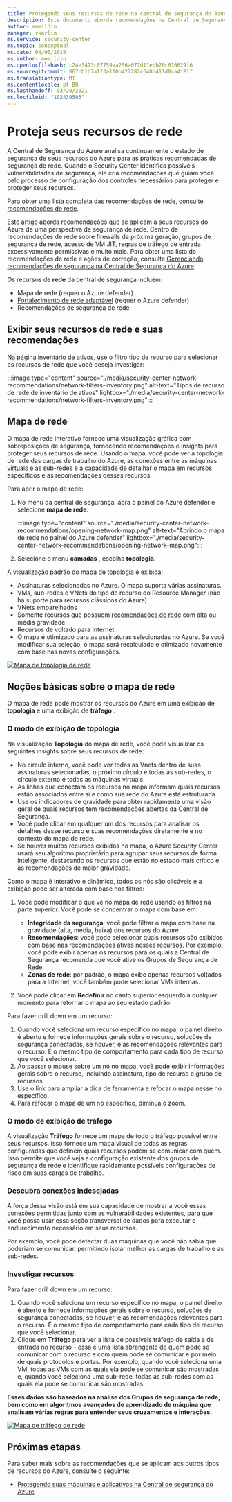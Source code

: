 ```yaml
---
title: Protegendo seus recursos de rede na central de segurança do Azure
description: Este documento aborda recomendações na Central de Segurança do Azure que ajudam a proteger os recursos de rede do Azure e a ficar em conformidade com as políticas de segurança.
author: memildin
manager: rkarlin
ms.service: security-center
ms.topic: conceptual
ms.date: 04/05/2019
ms.author: memildin
ms.openlocfilehash: c24e3473c07759aa256a077d11edb20c616629f6
ms.sourcegitcommit: 867cb1b7a1f3a1f0b427282c648d411d0ca4f81f
ms.translationtype: MT
ms.contentlocale: pt-BR
ms.lasthandoff: 03/20/2021
ms.locfileid: "102439503"
---
```

# <a name="protect-your-network-resources"></a>Proteja seus recursos de rede
A Central de Segurança do Azure analisa continuamente o estado de segurança de seus recursos do Azure para as práticas recomendadas de segurança de rede. Quando o Security Center identifica possíveis vulnerabilidades de segurança, ele cria recomendações que guiam você pelo processo de configuração dos controles necessários para proteger e proteger seus recursos.

Para obter uma lista completa das recomendações de rede, consulte [recomendações de rede](recommendations-reference.md#recs-networking).

Este artigo aborda recomendações que se aplicam a seus recursos do Azure de uma perspectiva de segurança de rede. Centro de recomendações de rede sobre firewalls da próxima geração, grupos de segurança de rede, acesso de VM JIT, regras de tráfego de entrada excessivamente permissivas e muito mais. Para obter uma lista de recomendações de rede e ações de correção, consulte [Gerenciando recomendações de segurança na Central de Segurança do Azure](security-center-recommendations.md).

Os recursos de **rede** da central de segurança incluem: 

- Mapa de rede (requer o Azure defender)
- [Fortalecimento de rede adaptável](security-center-adaptive-network-hardening.md) (requer o Azure defender)
- Recomendações de segurança de rede
 
## <a name="view-your-networking-resources-and-their-recommendations"></a>Exibir seus recursos de rede e suas recomendações

Na [página inventário de ativos](asset-inventory.md), use o filtro tipo de recurso para selecionar os recursos de rede que você deseja investigar:

:::image type="content" source="./media/security-center-network-recommendations/network-filters-inventory.png" alt-text="Tipos de recurso de rede de inventário de ativos" lightbox="./media/security-center-network-recommendations/network-filters-inventory.png":::


## <a name="network-map"></a>Mapa de rede

O mapa de rede interativo fornece uma visualização gráfica com sobreposições de segurança, fornecendo recomendações e insights para proteger seus recursos de rede. Usando o mapa, você pode ver a topologia de rede das cargas de trabalho do Azure, as conexões entre as máquinas virtuais e as sub-redes e a capacidade de detalhar o mapa em recursos específicos e as recomendações desses recursos.

Para abrir o mapa de rede:

1. No menu da central de segurança, abra o painel do Azure defender e selecione **mapa de rede**.

    :::image type="content" source="./media/security-center-network-recommendations/opening-network-map.png" alt-text="Abrindo o mapa de rede no painel do Azure defender" lightbox="./media/security-center-network-recommendations/opening-network-map.png":::

1. Selecione o menu **camadas** , escolha **topologia**.
 
A visualização padrão do mapa de topologia é exibida:

- Assinaturas selecionadas no Azure. O mapa suporta várias assinaturas.
- VMs, sub-redes e VNets do tipo de recurso do Resource Manager (não há suporte para recursos clássicos do Azure)
- VNets emparelhados
- Somente recursos que possuem [recomendações de rede](security-center-recommendations.md) com alta ou média gravidade  
- Recursos de voltado para Internet
- O mapa é otimizado para as assinaturas selecionadas no Azure. Se você modificar sua seleção, o mapa será recalculado e otimizado novamente com base nas novas configurações.  

[![Mapa de topologia de rede](./media/security-center-network-recommendations/network-map-info.png)](./media/security-center-network-recommendations/network-map-info.png#lightbox)

## <a name="understanding-the-network-map"></a>Noções básicas sobre o mapa de rede

O mapa de rede pode mostrar os recursos do Azure em uma exibição de **topologia** e uma exibição de **tráfego** . 

### <a name="the-topology-view"></a>O modo de exibição de topologia

Na visualização **Topologia** do mapa de rede, você pode visualizar os seguintes insights sobre seus recursos de rede:

- No círculo interno, você pode ver todas as Vnets dentro de suas assinaturas selecionadas, o próximo círculo é todas as sub-redes, o círculo externo é todas as máquinas virtuais.
- As linhas que conectam os recursos no mapa informam quais recursos estão associados entre si e como sua rede do Azure está estruturada. 
- Use os indicadores de gravidade para obter rapidamente uma visão geral de quais recursos têm recomendações abertas da Central de Segurança.
- Você pode clicar em qualquer um dos recursos para analisar os detalhes desse recurso e suas recomendações diretamente e no contexto do mapa de rede.  
- Se houver muitos recursos exibidos no mapa, o Azure Security Center usará seu algoritmo proprietário para agrupar seus recursos de forma inteligente, destacando os recursos que estão no estado mais crítico e as recomendações de maior gravidade. 

Como o mapa é interativo e dinâmico, todos os nós são clicáveis e a exibição pode ser alterada com base nos filtros:

1. Você pode modificar o que vê no mapa de rede usando os filtros na parte superior. Você pode se concentrar o mapa com base em:

   -  **Integridade da segurança**: você pode filtrar o mapa com base na gravidade (alta, média, baixa) dos recursos do Azure.
   - **Recomendações**: você pode selecionar quais recursos são exibidos com base nas recomendações ativas nesses recursos. Por exemplo, você pode exibir apenas os recursos para os quais a Central de Segurança recomenda que você ative os Grupos de Segurança de Rede.
   - **Zonas de rede**: por padrão, o mapa exibe apenas recursos voltados para a Internet, você também pode selecionar VMs internas.
 
2. Você pode clicar em **Redefinir** no canto superior esquerdo a qualquer momento para retornar o mapa ao seu estado padrão.

Para fazer drill down em um recurso:

1. Quando você seleciona um recurso específico no mapa, o painel direito é aberto e fornece informações gerais sobre o recurso, soluções de segurança conectadas, se houver, e as recomendações relevantes para o recurso. É o mesmo tipo de comportamento para cada tipo de recurso que você selecionar. 
2. Ao passar o mouse sobre um nó no mapa, você pode exibir informações gerais sobre o recurso, incluindo assinatura, tipo de recurso e grupo de recursos.
3. Use o link para ampliar a dica de ferramenta e refocar o mapa nesse nó específico. 
4. Para refocar o mapa de um nó específico, diminua o zoom.

### <a name="the-traffic-view"></a>O modo de exibição de tráfego

A visualização **Tráfego** fornece um mapa de todo o tráfego possível entre seus recursos. Isso fornece um mapa visual de todas as regras configuradas que definem quais recursos podem se comunicar com quem. Isso permite que você veja a configuração existente dos grupos de segurança de rede e identifique rapidamente possíveis configurações de risco em suas cargas de trabalho.

### <a name="uncover-unwanted-connections"></a>Descubra conexões indesejadas

A força dessa visão está em sua capacidade de mostrar a você essas conexões permitidas junto com as vulnerabilidades existentes, para que você possa usar essa seção transversal de dados para executar o endurecimento necessário em seus recursos. 

Por exemplo, você pode detectar duas máquinas que você não sabia que poderiam se comunicar, permitindo isolar melhor as cargas de trabalho e as sub-redes.

### <a name="investigate-resources"></a>Investigar recursos

Para fazer drill down em um recurso:

1. Quando você seleciona um recurso específico no mapa, o painel direito é aberto e fornece informações gerais sobre o recurso, soluções de segurança conectadas, se houver, e as recomendações relevantes para o recurso. É o mesmo tipo de comportamento para cada tipo de recurso que você selecionar. 
2. Clique em **Tráfego** para ver a lista de possíveis tráfego de saída e de entrada no recurso - essa é uma lista abrangente de quem pode se comunicar com o recurso e com quem pode se comunicar e por meio de quais protocolos e portas. Por exemplo, quando você seleciona uma VM, todas as VMs com as quais ela pode se comunicar são mostradas e, quando você seleciona uma sub-rede, todas as sub-redes com as quais ela pode se comunicar são mostradas.

**Esses dados são baseados na análise dos Grupos de segurança de rede, bem como em algoritmos avançados de aprendizado de máquina que analisam várias regras para entender seus cruzamentos e interações.** 

[![Mapa de tráfego de rede](./media/security-center-network-recommendations/network-map-traffic.png)](./media/security-center-network-recommendations/network-map-traffic.png#lightbox)


## <a name="next-steps"></a>Próximas etapas

Para saber mais sobre as recomendações que se aplicam aos outros tipos de recursos do Azure, consulte o seguinte:

- [Protegendo suas máquinas e aplicativos na Central de segurança do Azure](./asset-inventory.md)